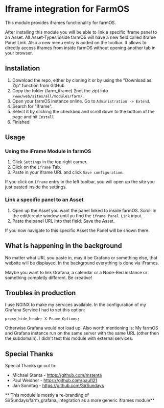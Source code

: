 # Iframe integration for FarmOS

This module provides iframes functionality for farmOS.

After installing this module you will be able to link a specific iframe panel to an Asset. All Asset-Types inside farmOS will have a new field called iframe Panel Link. Also a new menu entry is added on the toolbar. It allows to directly access iframes from inside farmOS without opening another tab in your browser.

## Installation

1. Download the repo, either by cloning it or by using the "Download as Zip" function from GitHub. 
1. Copy the folder (farm_iframe) (!not the zip) into `/www/web/sites/all/modules/farm/`.
1. Open your farmOS instance online. Go to `Administration -> Extend`. 
1. Search for "iframe".
1. Select it by clicking the checkbox and scroll down to the bottom of the page and hit `Install`
1. Finished

## Usage

### Using the iFrame Module in farmOS

1. Click `Settings` in the top right corner.
1. Click on the `iframe`-Tab.
1. Paste in your iframe URL and click `Save configuration`.

If you click on `Iframe` entry in the left toolbar, you will open up the site you just pasted inside the settings.

### Link a specific panel to an Asset

1. Open up the Asset you want the panel linked to inside farmOS. Scroll in the edit/create window until yu find the `iframe Panel Link` input.
1. Paste the panel URL into that field. Save the Asset.

If you now navigate to this specific Asset the Panel will be shown there.

## What is happening in the background

No matter what URL you paste in, may it be Grafana or something else, that website will be displayed.
In the background everything is done via iFrames.

Maybe you want to link Grafana, a calendar or a Node-Red instance or something completly different. Be creative!


## Troubles in production

I use NGINX to make my services available. In the configuration of my Grafana Service I had to set this option:

```
proxy_hide_header X-Frame-Options;
```

Otherwise Grafana would not load up. Also worth mentioning is: My farmOS and Grafana instance run on the same server with the same URL (other then the subdomain). I didn't test this module with external services.

## Special Thanks
Special Thanks go out to:
- Michael Stenta - https://github.com/mstenta
- Paul Weidner - https://github.com/paul121
- Jan Sonntag - https://github.com/SirSundays


** This module is mostly a re-branding of SirSundays/farm_grafana_integration as a more generic iframes module**

